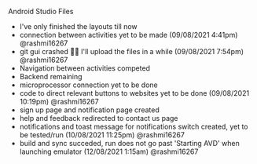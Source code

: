 Android Studio Files

- I've only finished the layouts till now
- connection between activities yet to be made (09/08/2021 4:41pm) @rashmi16267
- git gui crashed 🤦‍♀️ I'll upload the files in a while (09/08/2021 7:54pm) @rashmi16267
- Navigation between activities competed
- Backend remaining
- microprocessor connection yet to be done
- code to direct relevant buttons to websites yet to be done (09/08/2021 10:19pm) @rashmi16267
- sign up page and notification page created
- help and feedback redirected to contact us page
- notifications and toast message for notifications switch created, yet to be tested/run (10/08/2021 11:25pm) @rashmi16267
- build and sync succeded, run does not go past 'Starting AVD' when launching emulator (12/08/2021 1:15am) @rashmi16267
